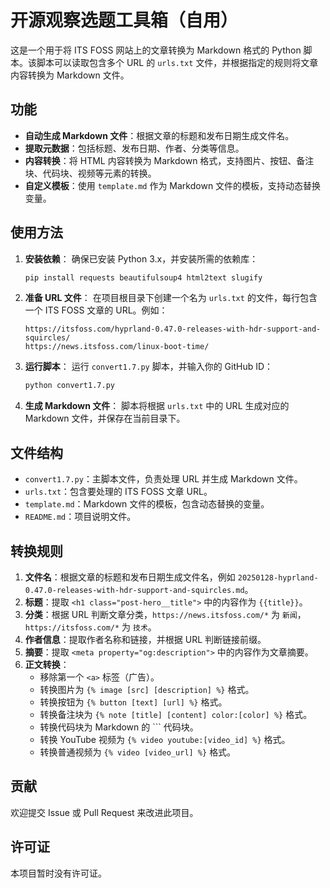# 开源观察选题工具箱（自用）

这是一个用于将 ITS FOSS 网站上的文章转换为 Markdown 格式的 Python 脚本。该脚本可以读取包含多个 URL 的 `urls.txt` 文件，并根据指定的规则将文章内容转换为 Markdown 文件。

## 功能

- **自动生成 Markdown 文件**：根据文章的标题和发布日期生成文件名。
- **提取元数据**：包括标题、发布日期、作者、分类等信息。
- **内容转换**：将 HTML 内容转换为 Markdown 格式，支持图片、按钮、备注块、代码块、视频等元素的转换。
- **自定义模板**：使用 `template.md` 作为 Markdown 文件的模板，支持动态替换变量。

## 使用方法

1. **安装依赖**：
   确保已安装 Python 3.x，并安装所需的依赖库：
   ```bash
   pip install requests beautifulsoup4 html2text slugify
   ```

2. **准备 URL 文件**：
   在项目根目录下创建一个名为 `urls.txt` 的文件，每行包含一个 ITS FOSS 文章的 URL。例如：
   ```
   https://itsfoss.com/hyprland-0.47.0-releases-with-hdr-support-and-squircles/
   https://news.itsfoss.com/linux-boot-time/
   ```

3. **运行脚本**：
   运行 `convert1.7.py` 脚本，并输入你的 GitHub ID：
   ```bash
   python convert1.7.py
   ```

4. **生成 Markdown 文件**：
   脚本将根据 `urls.txt` 中的 URL 生成对应的 Markdown 文件，并保存在当前目录下。

## 文件结构

- `convert1.7.py`：主脚本文件，负责处理 URL 并生成 Markdown 文件。
- `urls.txt`：包含要处理的 ITS FOSS 文章 URL。
- `template.md`：Markdown 文件的模板，包含动态替换的变量。
- `README.md`：项目说明文件。

## 转换规则

1. **文件名**：根据文章的标题和发布日期生成文件名，例如 `20250128-hyprland-0.47.0-releases-with-hdr-support-and-squircles.md`。
2. **标题**：提取 `<h1 class="post-hero__title">` 中的内容作为 `{{title}}`。
3. **分类**：根据 URL 判断文章分类，`https://news.itsfoss.com/*` 为 `新闻`，`https://itsfoss.com/*` 为 `技术`。
4. **作者信息**：提取作者名称和链接，并根据 URL 判断链接前缀。
5. **摘要**：提取 `<meta property="og:description">` 中的内容作为文章摘要。
6. **正文转换**：
   - 移除第一个 `<a>` 标签（广告）。
   - 转换图片为 `{% image [src] [description] %}` 格式。
   - 转换按钮为 `{% button [text] [url] %}` 格式。
   - 转换备注块为 `{% note [title] [content] color:[color] %}` 格式。
   - 转换代码块为 Markdown 的 ``` 代码块。
   - 转换 YouTube 视频为 `{% video youtube:[video_id] %}` 格式。
   - 转换普通视频为 `{% video [video_url] %}` 格式。

## 贡献

欢迎提交 Issue 或 Pull Request 来改进此项目。

## 许可证

本项目暂时没有许可证。